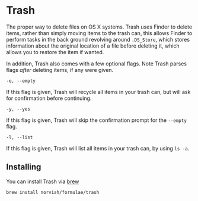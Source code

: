 # Trash

The proper way to delete files on OS X systems. Trash uses Finder to delete items, rather than simply moving items to the trash can, this allows Finder to perform tasks in the back ground revolving around `.DS_Store`, which stores information about the original location of a file before deleting it, which allows you to restore the item if wanted.

In addition, Trash also comes with a few optional flags. Note Trash parses flags *after* deleting items, if any were given.

`-e, --empty`

If this flag is given, Trash will recycle all items in your trash can, but will ask for confirmation before continuing.

`-y, --yes`

If this flag is given, Trash will skip the confirmation prompt for the `--empty` flag.

`-l, --list`

If this flag is given, Trash will list all items in your trash can, by using `ls -a`.

## Installing

You can install Trash via [brew](https://brew.sh)

`brew install norviah/formulae/trash`
